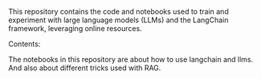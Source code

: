 This repository contains the code and notebooks used to train and experiment with large language models (LLMs) and the LangChain framework, leveraging online resources.

Contents:

The notebooks in this repository are about how to use langchain and llms.
And also about different tricks used with RAG.
